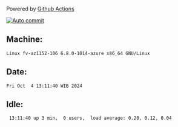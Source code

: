 Powered by [Github Actions](https://github.com/features/actions)

[![Auto commit](https://github.com/hiage/workstation/workflows/Auto%20commit/badge.svg)](https://github.com/hiage/workstation/actions?query=workflow%3A%22Auto+commit%22)

## Machine:
```
Linux fv-az1152-106 6.8.0-1014-azure x86_64 GNU/Linux
```
## Date:
```
Fri Oct  4 13:11:40 WIB 2024
```
## Idle:
```
 13:11:40 up 3 min,  0 users,  load average: 0.20, 0.12, 0.04
```
